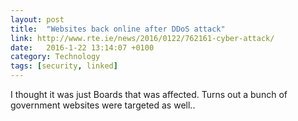 ```yaml
---
layout: post
title:  "Websites back online after DDoS attack"
link: http://www.rte.ie/news/2016/0122/762161-cyber-attack/
date:   2016-1-22 13:14:07 +0100
category: Technology
tags: [security, linked]
---
```


I thought it was just Boards that was affected. Turns out a bunch of government websites were targeted as well..